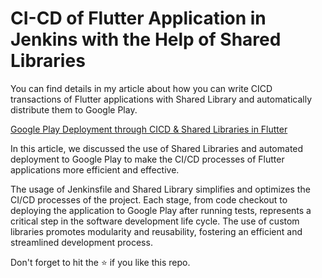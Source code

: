 # CI-CD of Flutter Application in Jenkins with the Help of Shared Libraries

You can find details in my article about how you can write CICD transactions of Flutter applications with Shared Library and automatically distribute them to Google Play.


[Google Play Deployment through CICD & Shared Libraries in Flutter
](https://medium.com/@cgtysylr/google-play-deployment-through-cicd-shared-libraries-in-flutter-b3dbd660c296)


In this article, we discussed the use of Shared Libraries and automated deployment to Google Play to make the CI/CD processes of Flutter applications more efficient and effective.

The usage of Jenkinsfile and Shared Library simplifies and optimizes the CI/CD processes of the project. Each stage, from code checkout to deploying the application to Google Play after running tests, represents a critical step in the software development life cycle. The use of custom libraries promotes modularity and reusability, fostering an efficient and streamlined development process.


Don't forget to hit the :star: if you like this repo.